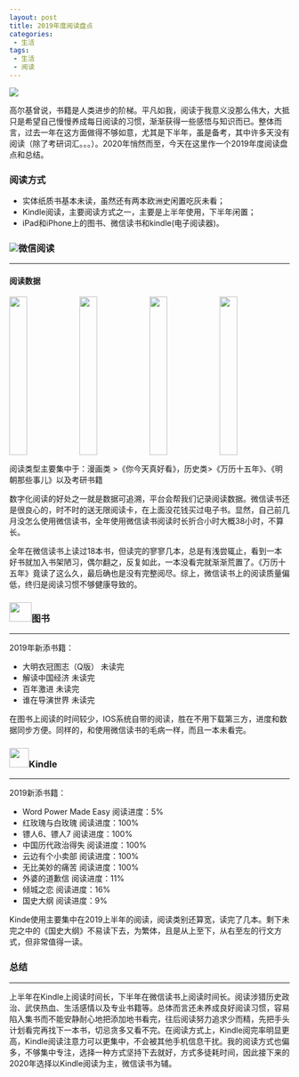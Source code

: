 ```yaml
---
layout: post
title: 2019年度阅读盘点
categories:
 - 生活
tags:
 - 生活
 - 阅读
---
```


![](https://article-1300776923.cos.ap-chengdu.myqcloud.com/2019%E5%B9%B4%E5%BA%A6%E9%98%85%E8%AF%BB%E7%9B%98%E7%82%B9/2019%E5%B9%B4%E5%BA%A6%E9%98%85%E8%AF%BB%E7%9B%98%E7%82%B9.JPG)

<!-- more -->

高尔基曾说，书籍是人类进步的阶梯。平凡如我，阅读于我意义没那么伟大，大抵只是希望自己慢慢养成每日阅读的习惯，渐渐获得一些感悟与知识而已。整体而言，过去一年在这方面做得不够如意，尤其是下半年，虽是备考，其中许多天没有阅读（除了考研词汇。。。）。2020年悄然而至，今天在这里作一个2019年度阅读盘点和总结。

### 阅读方式

- 实体纸质书基本未读，虽然还有两本欧洲史闲置吃灰未看；
- Kindle阅读，主要阅读方式之一，主要是上半年使用，下半年闲置；
- iPad和iPhone上的图书、微信读书和kindle(电子阅读器)。



### ![](https://rescdn.qqmail.com/node/wr/wrpage/style/images/independent/favicon/favicon_32h.png)微信阅读

---

#### 阅读数据

<div style="display:flex">
<img src="https://article-1300776923.cos.ap-chengdu.myqcloud.com/2019%E5%B9%B4%E5%BA%A6%E9%98%85%E8%AF%BB%E7%9B%98%E7%82%B9/IMG_0630.PNG" class="nofancybox" width="25%" height="285px"><img src="https://article-1300776923.cos.ap-chengdu.myqcloud.com/2019%E5%B9%B4%E5%BA%A6%E9%98%85%E8%AF%BB%E7%9B%98%E7%82%B9/IMG_0631.PNG" class="nofancybox" width="25%" height="285px"><img src="https://article-1300776923.cos.ap-chengdu.myqcloud.com/2019%E5%B9%B4%E5%BA%A6%E9%98%85%E8%AF%BB%E7%9B%98%E7%82%B9/IMG_0632.PNG" class="nofancybox" width="25%" height="285px"><img src="https://article-1300776923.cos.ap-chengdu.myqcloud.com/2019%E5%B9%B4%E5%BA%A6%E9%98%85%E8%AF%BB%E7%9B%98%E7%82%B9/IMG_0633.PNG" class="nofancybox" width="25%" height="285px">
</div>

阅读类型主要集中于：漫画类 >《你今天真好看》，历史类>《万历十五年》、《明朝那些事儿》以及考研书籍

数字化阅读的好处之一就是数据可追溯，平台会帮我们记录阅读数据。微信读书还是很良心的，时不时的送无限阅读卡，在上面没花钱买过电子书。显然，自己前几月没怎么使用微信读书，全年使用微信读书阅读时长折合小时大概38小时，不算长。

全年在微信读书上读过18本书，但读完的寥寥几本，总是有浅尝辄止，看到一本好书就加入书架陋习，偶尔翻之，反复如此，一本没看完就渐渐荒置了。《万历十五年》竟读了这么久，最后确也是没有完整阅尽。综上，微信读书上的阅读质量偏低，终归是阅读习惯不够健康导致的。



### <img src="https://help.apple.com/assets/5BC4D6DC0946226346E6B778/5BC4DA09680CE2287099FC76/zh_CN/abe06068d0d9de1cb5834324b02c2c7b.png" class="nofancybox" height="35px" width="40px" originalimagename="GlobalArt/IL_iBooks.png">图书

---

2019年新添书籍：

- 大明衣冠图志（Q版） 未读完
- 解读中国经济  未读完
- 百年激进  未读完
- 谁在导演世界 未读完

在图书上阅读的时间较少，IOS系统自带的阅读，胜在不用下载第三方，进度和数据同步方便。同样的，和使用微信读书的毛病一样，而且一本未看完。



### <img src="https://timgsa.baidu.com/timg?image&quality=80&size=b9999_10000&sec=1577985017229&di=8949126810781e75f05af80fd445ec5d&imgtype=0&src=http%3A%2F%2Fn.sinaimg.cn%2Ftranslate%2F20171031%2Flmkv-fynhhay9608187.jpg" class="nofancybox" height="35px">Kindle

---

2019新添书籍：

- Word Power Made Easy  阅读进度：5%
- 红玫瑰与白玫瑰  阅读进度：100%
- 镖人6、镖人7  阅读进度：100%
- 中国历代政治得失 阅读进度：100%
- 云边有个小卖部  阅读进度：100%
- 无比美妙的痛苦  阅读进度：100%
- 外婆的道歉信  阅读进度：11%
- 倾城之恋 阅读进度：16%
- 国史大纲 阅读进度：9%

Kinde使用主要集中在2019上半年的阅读，阅读类别还算宽，读完了几本。剩下未完之中的《国史大纲》不易读下去，为繁体，且是从上至下，从右至左的行文方式，但非常值得一读。



### 总结

---

上半年在Kindle上阅读时间长，下半年在微信读书上阅读时间长。阅读涉猎历史政治、武侠热血、生活感情以及专业书籍等。总体而言还未养成良好阅读习惯，容易陷入集书而不能安静耐心地把添加地书看完，往后阅读努力追求少而精，先把手头计划看完再找下一本书，切忌贪多又看不完。在阅读方式上，Kindle阅完率明显更高，Kindle阅读注意力可以更集中，不会被其他手机信息干扰。我的阅读方式也偏多，不够集中专注，选择一种方式坚持下去就好，方式多徒耗时间，因此接下来的2020年选择以Kindle阅读为主，微信读书为辅。